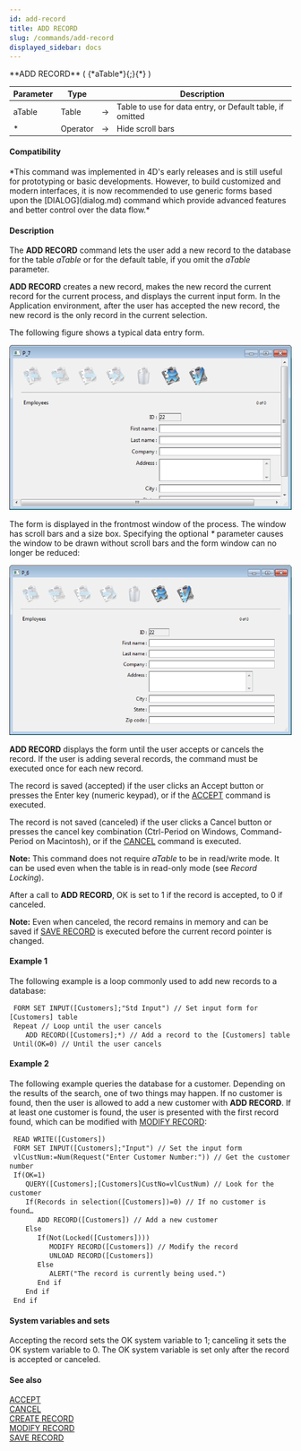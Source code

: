 ```yaml
---
id: add-record
title: ADD RECORD
slug: /commands/add-record
displayed_sidebar: docs
---
```


<!--REF #_command_.ADD RECORD.Syntax-->**ADD RECORD** ( {*aTable*}{;}{*} )<!-- END REF-->
<!--REF #_command_.ADD RECORD.Params-->
| Parameter | Type |  | Description |
| --- | --- | --- | --- |
| aTable | Table | &rarr; | Table to use for data entry, or Default table, if omitted |
| * | Operator |  &rarr; | Hide scroll bars |

<!-- END REF-->

#### Compatibility 

<!--REF #_command_.ADD RECORD.Summary-->*This command was implemented in 4D's early releases and is still useful for prototyping or basic developments.<!-- END REF--> However, to build customized and modern interfaces, it is now recommended to use generic forms based upon the [DIALOG](dialog.md) command which provide advanced features and better control over the data flow.*

#### Description 

The **ADD RECORD** command lets the user add a new record to the database for the table *aTable* or for the default table, if you omit the *aTable* parameter. 

**ADD RECORD** creates a new record, makes the new record the current record for the current process, and displays the current input form. In the Application environment, after the user has accepted the new record, the new record is the only record in the current selection. 

The following figure shows a typical data entry form. 

![](../assets/en/commands/pict2804768.en.png)

The form is displayed in the frontmost window of the process. The window has scroll bars and a size box. Specifying the optional *\** parameter causes the window to be drawn without scroll bars and the form window can no longer be reduced:

![](../assets/en/commands/pict2804770.en.png)

**ADD RECORD** displays the form until the user accepts or cancels the record. If the user is adding several records, the command must be executed once for each new record.

The record is saved (accepted) if the user clicks an Accept button or presses the Enter key (numeric keypad), or if the [ACCEPT](accept.md) command is executed. 

The record is not saved (canceled) if the user clicks a Cancel button or presses the cancel key combination (Ctrl-Period on Windows, Command-Period on Macintosh), or if the [CANCEL](cancel.md) command is executed. 

**Note:** This command does not require *aTable* to be in read/write mode. It can be used even when the table is in read-only mode (see *Record Locking*). 

After a call to **ADD RECORD**, OK is set to 1 if the record is accepted, to 0 if canceled.

**Note:** Even when canceled, the record remains in memory and can be saved if [SAVE RECORD](save-record.md) is executed before the current record pointer is changed. 

#### Example 1 

The following example is a loop commonly used to add new records to a database: 

```4d
 FORM SET INPUT([Customers];"Std Input") // Set input form for [Customers] table
 Repeat // Loop until the user cancels
    ADD RECORD([Customers];*) // Add a record to the [Customers] table
 Until(OK=0) // Until the user cancels
```

#### Example 2 

The following example queries the database for a customer. Depending on the results of the search, one of two things may happen. If no customer is found, then the user is allowed to add a new customer with **ADD RECORD**. If at least one customer is found, the user is presented with the first record found, which can be modified with [MODIFY RECORD](modify-record.md): 

```4d
 READ WRITE([Customers])
 FORM SET INPUT([Customers];"Input") // Set the input form
 vlCustNum:=Num(Request("Enter Customer Number:")) // Get the customer number
 If(OK=1)
    QUERY([Customers];[Customers]CustNo=vlCustNum) // Look for the customer
    If(Records in selection([Customers])=0) // If no customer is found…
       ADD RECORD([Customers]) // Add a new customer
    Else
       If(Not(Locked([Customers])))
          MODIFY RECORD([Customers]) // Modify the record
          UNLOAD RECORD([Customers])
       Else
          ALERT("The record is currently being used.")
       End if
    End if
 End if
```

#### System variables and sets 

Accepting the record sets the OK system variable to 1; canceling it sets the OK system variable to 0\. The OK system variable is set only after the record is accepted or canceled.

#### See also 

[ACCEPT](accept.md)  
[CANCEL](cancel.md)  
[CREATE RECORD](create-record.md)  
[MODIFY RECORD](modify-record.md)  
[SAVE RECORD](save-record.md)  
